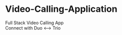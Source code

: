 # Video-Calling-Application
Full Stack Video Calling App                                   
Connect with Duo <--> Trio       